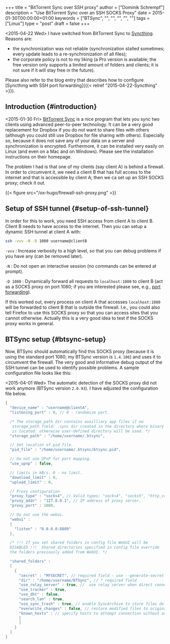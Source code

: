 +++
title = "BitTorrent Sync over SSH proxy"
author = ["Dominik Schrempf"]
description = "Use BitTorrent Sync over an SSH SOCKS Proxy"
date = 2015-01-30T00:00:00+01:00
keywords = ["BTSync", "", "", "", "", ""]
tags = ["Linux"]
type = "post"
draft = false
+++

<span class="timestamp-wrapper"><span class="timestamp">&lt;2015-04-22 Wed&gt; </span></span> I have switched from BitTorrent Sync to [Syncthing](https://syncthing.net/).
Reasons are:

-   the synchronization was not reliable (synchronization stalled
    sometimes; every update leads to a re-synchronization of all files);
-   the corporate policy is not to my liking (a Pro version is
    available; the free version only supports a limited amount of
    folders and clients; it is not sure if it will stay free in the
    future).

Please also refer to the blog entry that describes how to configure
[Syncthing with SSH port forwarding]({{< relref "2015-04-22-Syncthing" >}}).


## Introduction {#introduction}

<span class="timestamp-wrapper"><span class="timestamp">&lt;2015-01-30 Fri&gt; </span></span> [BitTorrent Sync](http://www.getsync.com/) is a nice program that lets you sync
two clients using advanced peer-to-peer technology.  It can be a very
good replacement for Dropbox if you do not want to share files with
others (although you could still use Dropbox for file sharing with
others).  Especially so, because it does not save any of your data on
a server and synchronization is encrypted.  Furthermore, it can be
installed very easily on Linux (and even on a Mac and on Windows).
Please see the installation instructions on their homepage.

The problem I had is that one of my clients (say client A) is behind a
firewall.  In order to circumvent it, we need a client B that has full
access to the internet and that is accessible by client A; then we ca
set up an SSH SOCKS proxy; check it out.

{{< figure src="/ox-hugo/firewall-ssh-proxy.png" >}}


## Setup of SSH tunnel {#setup-of-ssh-tunnel}

In order for this to work, you need SSH access from client A to client
B.  Client B needs to have access to the internet.  Then you can setup
a dynamic SSH tunnel at client A with:

```sh
ssh -vvv -N -D 1080 username@clientB
```

`-vvv`
: Increase verbosity to a high level, so that you can debug
    problems if you have any (can be removed later).

`-N`
: Do not open an interactive session (no commands can be
    entered at prompt).

`-D 1080`
: Dynamically forward all requests to `localhost:1080` to
    client B (act as a SOCKS proxy on port 1080; if you are
    interested please see, e.g., [port forwarding](https://help.ubuntu.com/community/SSH/OpenSSH/PortForwarding)).

If this worked out, every process on client A that accesses
`localhost:1080` will be forwarded to client B that is outside the
firewall.  I.e., you could also tell Firefox to use this SOCKS proxy
so that you can access sites that you cannot otherwise.  Actually this
is a very good idea to test if the SOCKS proxy works in general.


## BTSync setup {#btsync-setup}

Now, BTSync should automatically find this SOCKS proxy (because it is
using the standard port 1080; my BTSync version is `1.4.106`) and uses
it to circumvent the firewall.  The very good and informative debug
output of the SSH tunnel can be used to identify possible problems.  A
sample configuration file looks like this:

<span class="timestamp-wrapper"><span class="timestamp">&lt;2015-04-01 Wed&gt; </span></span> The automatic detection of the SOCKS proxy did not
work anymore (BTSync version `2.0.93`).  I have adjusted the
configuration file below.

```java
{
  "device_name" : "username@clientA",
  "listening_port" : 0, // 0 - randomize port.

  /* The storage_path dir contains auxilliary app files if no
   storage_path field: .sync dir created in the directory where binary
   is located. otherwise user-defined directory will be used. */
  "storage_path" : "/home/username/.btsync",

  // Set location of pid file.
  "pid_file" : "/home/username/.btsync/btsync.pid",

  // Do not use UPnP for port mapping.
  "use_upnp" : false,

  // limits in kB/s. 0 - no limit.
  "download_limit" : 0,
  "upload_limit" : 0,

  // Proxy configuration
  "proxy_type" : "socks4", // Valid types: "socks4", "socks5", "http_connect". Any other value means no proxy
  "proxy_addr" : "127.0.0.1", // IP address of proxy server.
  "proxy_port" : 1080,

  // Do not use the webui.
  "webui" :
  {
    "listen" : "0.0.0.0:8889"
  },

  /* !!! If you set shared folders in config file WebUI will be
  DISABLED !!!  Shared directories specified in config file override
  the folders previously added from WebUI. */

  "shared_folders" :
  [
    {
      "secret" : "MYSECRET", // required field - use --generate-secret in command line to create new secret
      "dir" : "/home/username/BTSync", // * required field
      "use_relay_server" : true, //  use relay server when direct connection fails
      "use_tracker" : true,
      "use_dht" : false,
      "search_lan" : true,
      "use_sync_trash" : true, // enable SyncArchive to store files deleted on remote devices
      "overwrite_changes" : false, // restore modified files to original version, ONLY for Read-Only folders
      "known_hosts" : // specify hosts to attempt connection without additional search
      [
      ]
    }
  ]
}
```
